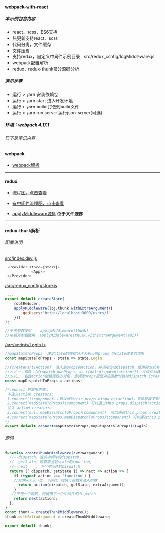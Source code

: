 #### [webpack-with-react](https://github.com/RongMine/webpack-with-react "地址")
##### 本示例包含内容
- react、scss、ES6支持
- 热更新支持react、scss
- 代码分离，文件缓存
- 文件压缩
- 支持redux，自定义中间件示例目录：src/redux_config/logMiddleware.js
- webpack配置解析
- redux、redux-thunk部分源码分析

##### 演示步骤
- 运行 > yarn  安装依赖包
- 运行 > yarn start 进入开发环境
- 运行 > yarn build 打包到build文件
- 运行 > yarn run server 运行json-server(可选)

##### 环境：webpack 4.17.1
###### 已下是笔记内容

#### webpack
- [webpack解析](https://github.com/RongMine/webpack-with-react/blob/master/webpack-doc.js "webpack解析")

------------

#### redux
- [流程图，点击查看](http://pd0zb8hw9.bkt.clouddn.com/redux.png "同步流程图查看")

- [有中间件流程图，点击查看](http://pd0zb8hw9.bkt.clouddn.com/redux_middleware.png "有中间件流程图，点击查看")

- [applyMiddleware源码](https://github.com/RongMine/webpack-with-react/blob/master/src/scripts/Login.js "applyMiddleware源码") **位于文件底部**

------------

#### redux-thunk解析

###### 配置说明

[src/index.dev.js](https://github.com/RongMine/webpack-with-react/blob/master/src/index.dev.js "目录：/index.dev.js")
```javascript
 <Provider store={store}>
            <App/>
 </Provider>
```

[/src/redux_config/store.js](https://github.com/RongMine/webpack-with-react/blob/master/src/redux_config/store.js "/src/redux_config/store.js")
```javascript
...;
export default createStore(
    rootReducer,
    applyMiddleware(log,thunk.withExtraArgument({
        getUsers:'http://localhost:3000/users/1'
    }))
);

//不带参数使用    applyMiddleware(thunk)
//带额外参数使用  applyMiddleware(thunk.withExtraArgument(api))
```

[/src/scripts/Login.js](https://github.com/RongMine/webpack-with-react/blob/master/src/scripts/Login.js "/src/scripts/Login.js")
```javascript
//mapStateToProps  决定state的哪部分注入到当前props,当state改变时调用
const mapStateToProps = state => state.Login;

//{createPart1Action}  注入到props的action，并调用自动dispatch，使用的方式有两种：
//方式一：函数：(dispatch,ownProps) => ({do1:dispatch(action)})：在组件创建时会被调用一次，
//方式二：包含action创建函数的对象，当调用props里面对应函数时自动dispatch {createAction1,createAction2},推荐
const mapDispatchToProps = actions;

/*connect 的常用方式：
 不注入action creators:
 1.connect()(component)；可以通过this.props.dispatch(action)，但是获取不到state,state改变也不会更新
 2.connect(mapStateToProps)(component) 可以通过this.props.dispatch(action)，当state.Login改变时更新
 注入 action creators:
 3.connect(null,mapDispatchToProps)(Component)  可以通过this.props.createPart1Action自动触发action，但是获取不到state,state改变也不会更新
 4.connect(mapStateToProps,mapDispatchToProps)(Component) 可以通过this.props.createPart1Action自动触发action，当state.Login改变时更新
*/
export default connect(mapStateToProps,mapDispatchToProps)(Login);
```
###### 源码

```javascript
function createThunkMiddleware(extraArgument) {
  //--dispatch，当前中间件的dispatch，
  //--getState，可获取当前state的function,
  //--next    , 下个中间件的dispatch
  return ({ dispatch, getState }) => next => action => {
    if (typeof action === 'function') {
	//如果action是一个函数，则执行函数并注入参数
      return action(dispatch, getState, extraArgument);
    }
   //不是一个函数，则调用下一个中间件的dispatch
    return next(action);
  };
}
const thunk = createThunkMiddleware();
thunk.withExtraArgument = createThunkMiddleware;

export default thunk;
```


